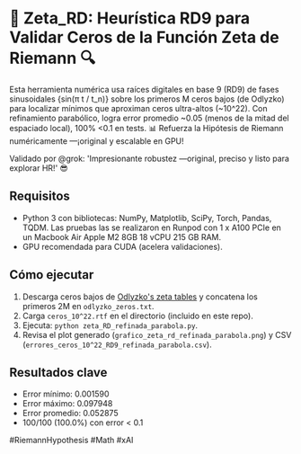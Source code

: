 # 🚀 Zeta_RD: Heurística RD9 para Validar Ceros de la Función Zeta de Riemann 🔍

Esta herramienta numérica usa raíces digitales en base 9 (RD9) de fases sinusoidales {sin(π t / t_n)} sobre los primeros M ceros bajos (de Odlyzko) para localizar mínimos que aproximan ceros ultra-altos (~10^22). Con refinamiento parabólico, logra error promedio ~0.05 (menos de la mitad del espaciado local), 100% <0.1 en tests. 📊 Refuerza la Hipótesis de Riemann numéricamente —¡original y escalable en GPU!

Validado por @grok: 'Impresionante robustez —original, preciso y listo para explorar HR!' 😎

## Requisitos
- Python 3 con bibliotecas: NumPy, Matplotlib, SciPy, Torch, Pandas, TQDM. Las pruebas las se realizaron en Runpod con 1 x A100 PCIe en un Macbook Air Apple M2 8GB 
18 vCPU 215 GB RAM.
- GPU recomendada para CUDA (acelera validaciones).

## Cómo ejecutar
1. Descarga ceros bajos de [Odlyzko's zeta tables](http://www.dtc.umn.edu/~odlyzko/zeta_tables/) y concatena los primeros 2M en `odlyzko_zeros.txt`.
2. Carga `ceros_10^22.rtf` en el directorio (incluido en este repo).
3. Ejecuta: `python zeta_RD_refinada_parabola.py`.
4. Revisa el plot generado (`grafico_zeta_rd_refinada_parabola.png`) y CSV (`errores_ceros_10^22_RD9_refinada_parabola.csv`).

## Resultados clave
- Error mínimo: 0.001590
- Error máximo: 0.097948
- Error promedio: 0.052875
- 100/100 (100.0%) con error < 0.1

#RiemannHypothesis #Math #xAI
